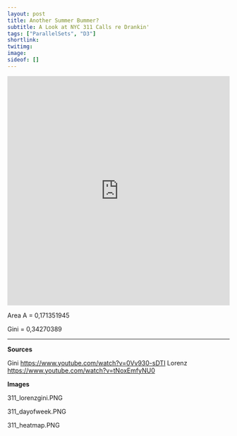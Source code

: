 ```yaml
---
layout: post
title: Another Summer Bummer?
subtitle: A Look at NYC 311 Calls re Drankin'
tags: ["ParallelSets", "D3"]
shortlink: 
twitimg: 
image: 
sideof: []
---
```



<iframe width="100%" height="520" frameborder="0" src="https://endlesspint8.carto.com/viz/e3f25305-e934-4c3b-b964-cc76aadce402/embed_map" allowfullscreen webkitallowfullscreen mozallowfullscreen oallowfullscreen msallowfullscreen></iframe>

Area A = 	0,171351945

Gini = 	0,34270389



---

**Sources**

Gini	https://www.youtube.com/watch?v=0Vv930-sDTI
Lorenz	https://www.youtube.com/watch?v=tNoxEmfyNU0

**Images**

311_lorenzgini.PNG	
 
311_dayofweek.PNG	
 
311_heatmap.PNG
